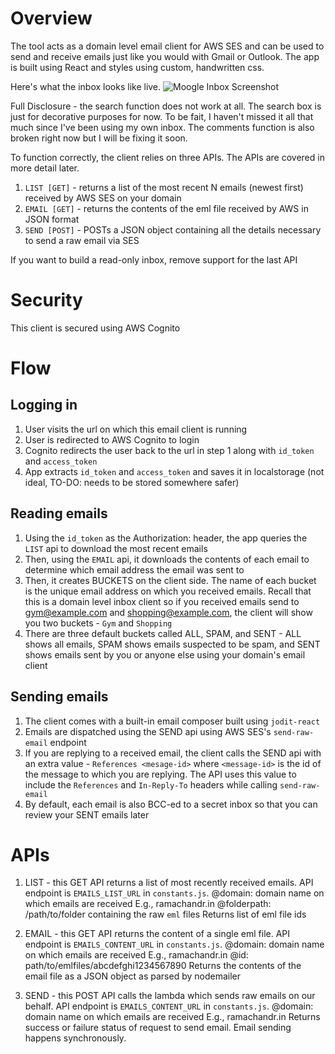 # Overview

The tool acts as a domain level email client for AWS SES and can be used to send and receive emails just like you would with Gmail or Outlook. The app is built using React and styles using custom, handwritten css.

Here's what the inbox looks like live. 
![Moogle Inbox Screenshot](https://github.com/moogle-cc/email/blob/b98a3d192e5cf91f58dffa72a0a7677d030b2fc0/images/Moogle%20Email%20Screenshot.png)

Full Disclosure - the search function does not work at all. The search box is just for decorative purposes for now. To be fait, I haven't missed it all that much since I've been using my own inbox. The comments function is also broken right now but I will be fixing it soon.

To function correctly, the client relies on three APIs. The APIs are covered in more detail later.

1. `LIST [GET]` - returns a list of the most recent N emails (newest first) received by AWS SES on your domain
2. `EMAIL [GET]` - returns the contents of the eml file received by AWS in JSON format
3. `SEND [POST]` - POSTs a JSON object containing all the details necessary to send a raw email via SES

If you want to build a read-only inbox, remove support for the last API

# Security

This client is secured using AWS Cognito

# Flow

## Logging in
1. User visits the url on which this email client is running
2. User is redirected to AWS Cognito to login 
3. Cognito redirects the user back to the url in step 1 along with `id_token` and `access_token`
4. App extracts `id_token` and `access_token` and saves it in localstorage (not ideal, TO-DO: needs to be stored somewhere safer)

## Reading emails
1. Using the `id_token` as the Authorization: header, the app queries the `LIST` api to download the most recent emails
2. Then, using the `EMAIL` api, it downloads the contents of each email to determine which email address the email was sent to
3. Then, it creates BUCKETS on the client side. The name of each bucket is the unique email address on which you received emails. Recall that this is a domain level inbox client so if you received emails send to gym@example.com and shopping@example.com, the client will show you two buckets - `Gym` and `Shopping`
4. There are three default buckets called ALL, SPAM, and SENT - ALL shows all emails, SPAM shows emails suspected to be spam, and SENT shows emails sent by you or anyone else using your domain's email client

## Sending emails
1. The client comes with a built-in email composer built using `jodit-react`
2. Emails are dispatched using the SEND api using AWS SES's `send-raw-email` endpoint
3. If you are replying to a received email, the client calls the SEND api with an extra value - `References <mesage-id>` where `<message-id>` is the id of the message to which you are replying. The API uses this value to include the `References` and `In-Reply-To` headers while calling `send-raw-email`
4. By default, each email is also BCC-ed to a secret inbox so that you can review your SENT emails later

# APIs

1. LIST - this GET API returns a list of most recently received emails. API endpoint is `EMAILS_LIST_URL` in `constants.js`.
   @domain: domain name on which emails are received E.g., ramachandr.in
   @folderpath: /path/to/folder containing the raw `eml` files
   Returns list of eml file ids

2. EMAIL - this GET API returns the content of a single eml file. API endpoint is `EMAILS_CONTENT_URL` in `constants.js`.
   @domain: domain name on which emails are received E.g., ramachandr.in
   @id: path/to/emlfiles/abcdefghi1234567890
   Returns the contents of the email file as a JSON object as parsed by nodemailer

3. SEND - this POST API calls the lambda which sends raw emails on our behalf. API endpoint is `EMAILS_CONTENT_URL` in `constants.js`.
   @domain: domain name on which emails are received E.g., ramachandr.in
   Returns success or failure status of request to send email. Email sending happens synchronously. 